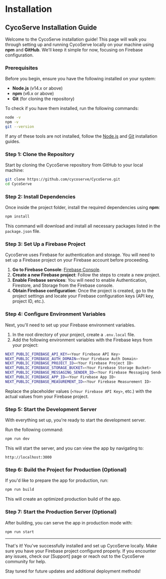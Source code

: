 # Installation

## CycoServe Installation Guide

Welcome to the CycoServe installation guide! This page will walk you through setting up and running CycoServe locally on your machine using **npm** and **GitHub**. We'll keep it simple for now, focusing on Firebase configuration.

### Prerequisites

Before you begin, ensure you have the following installed on your system:

* **Node.js** (v14.x or above)
* **npm** (v6.x or above)
* **Git** (for cloning the repository)

To check if you have them installed, run the following commands:

```bash
node -v
npm -v
git --version
```

If any of these tools are not installed, follow the [Node.js](https://nodejs.org/) and [Git](https://git-scm.com/) installation guides.

### Step 1: Clone the Repository

Start by cloning the CycoServe repository from GitHub to your local machine:

```bash
git clone https://github.com/cycoserve/CycoServe.git
cd CycoServe
```

### Step 2: Install Dependencies

Once inside the project folder, install the required dependencies using **npm**:

```bash
npm install
```

This command will download and install all necessary packages listed in the `package.json` file.

### Step 3: Set Up a Firebase Project

CycoServe uses Firebase for authentication and storage. You will need to set up a Firebase project on your Firebase account before proceeding.

1. **Go to Firebase Console**: [Firebase Console](https://console.firebase.google.com/).
2. **Create a new Firebase project**: Follow the steps to create a new project.
3. **Enable Firebase services**: You will need to enable Authentication, Firestore, and Storage from the Firebase console.
4. **Obtain Firebase configuration**: Once the project is created, go to the project settings and locate your Firebase configuration keys (API key, project ID, etc.).

### Step 4: Configure Environment Variables

Next, you'll need to set up your Firebase environment variables.

1. In the root directory of your project, create a `.env.local` file.
2. Add the following environment variables with the Firebase keys from your project:

```bash
NEXT_PUBLIC_FIREBASE_API_KEY=<Your Firebase API Key>
NEXT_PUBLIC_FIREBASE_AUTH_DOMAIN=<Your Firebase Auth Domain>
NEXT_PUBLIC_FIREBASE_PROJECT_ID=<Your Firebase Project ID>
NEXT_PUBLIC_FIREBASE_STORAGE_BUCKET=<Your Firebase Storage Bucket>
NEXT_PUBLIC_FIREBASE_MESSAGING_SENDER_ID=<Your Firebase Messaging Sender ID>
NEXT_PUBLIC_FIREBASE_APP_ID=<Your Firebase App ID>
NEXT_PUBLIC_FIREBASE_MEASUREMENT_ID=<Your Firebase Measurement ID>
```

Replace the placeholder values (`<Your Firebase API Key>`, etc.) with the actual values from your Firebase project.

### Step 5: Start the Development Server

With everything set up, you're ready to start the development server.

Run the following command:

```bash
npm run dev
```

This will start the server, and you can view the app by navigating to:

```
http://localhost:3000
```

### Step 6: Build the Project for Production (Optional)

If you'd like to prepare the app for production, run:

```bash
npm run build
```

This will create an optimized production build of the app.

### Step 7: Start the Production Server (Optional)

After building, you can serve the app in production mode with:

```bash
npm run start
```

***

That's it! You've successfully installed and set up CycoServe locally. Make sure you have your Firebase project configured properly. If you encounter any issues, check our \[Support] page or reach out to the CycoServe community for help.

Stay tuned for future updates and additional deployment methods!
